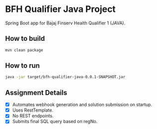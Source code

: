 # BFH Qualifier Java Project

Spring Boot app for Bajaj Finserv Health Qualifier 1 (JAVA).

## How to build

```bash
mvn clean package
```

## How to run

```bash
java -jar target/bfh-qualifier-java-0.0.1-SNAPSHOT.jar
```

## Assignment Details

- [x] Automates webhook generation and solution submission on startup.
- [x] Uses RestTemplate.
- [x] No REST endpoints.
- [x] Submits final SQL query based on regNo.